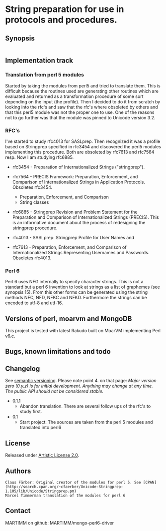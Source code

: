 # String preparation for use in protocols and procedures.

## Synopsis

```
```

## Implementation track

### Translation from perl 5 modules

Started by taking the modules from perl5 and tried to translate them. This is difficult because the routines used are generating other routines which are evaluated and returned as a transformation procedure of some sort depending on the input (the profile). Then I decided to do it from scratch by looking into the rfc's and saw that the rfc's where obsoleted by others and that this perl5 module was not the proper one to use. One of the reasons not to go further was that the module was pinned to Unicode version 3.2.

### RFC's

I've started to study rfc4013 for SASLprep. Then recognized it was a profile based on Stringprep specified in rfc3454 and discovered the perl5 modules implementing this procedure. Both are obsoleted by rfc7613 and rfc7564 resp. Now I am studying rfc6885.

* rfc3454 - Preparation of Internationalized Strings ("stringprep").
* rfc7564 - PRECIS Framework: Preparation, Enforcement, and Comparison of Internationalized Strings in Application Protocols. Obsoletes rfc3454.
  * Preparation, Enforcement, and Comparison
  * String classes


* rfc6885 - Stringprep Revision and Problem Statement for the Preparation and Comparison of Internationalized Strings (PRECIS). This is an informative document about the process of redesigning the stringprep procedure.

* rfc4013 - SASLprep: Stringprep Profile for User Names and
* rfc7613 - Preparation, Enforcement, and Comparison of Internationalized Strings Representing Usernames and Passwords. Obsoletes rfc4013.

### Perl 6

Perl 6 uses NFG internally to specify character strings. This is not a standard but a perl 6 invention to look at strings as a list of graphemes (see synopsis 15). From this other forms can be generated using the string methods NFC, NFD, NFKC and NFKD. Furthermore the strings can be encoded to utf-8 and utf-16.

## Versions of perl, moarvm and MongoDB

This project is tested with latest Rakudo built on MoarVM implementing Perl v6.c.

## Bugs, known limitations and todo

## Changelog

See [semantic versioning](http://semver.org/). Please note point 4. on
that page: *Major version zero (0.y.z) is for initial development. Anything may
change at any time. The public API should not be considered stable.*

* 0.1.1
  * Abandon translation. There are several follow ups of the rfc's to study first.
* 0.1
  * Start project. The sources are taken from the perl 5 modules and translated into perl6

## License

Released under [Artistic License 2.0](http://www.perlfoundation.org/artistic_license_2_0).

## Authors

```
Claus Färber: Original creator of the modules for perl 5. See [CPAN](http://search.cpan.org/~cfaerber/Unicode-Stringprep-1.105/lib/Unicode/Stringprep.pm)
Marcel Timmerman translation of the modules for perl 6
```
## Contact

MARTIMM on github: MARTIMM/mongo-perl6-driver
